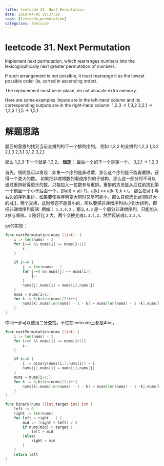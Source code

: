 ```yaml
---
title: leetcode 31. Next Permutation
date: 2018-04-05 19:37:28
tags: [leetcode,permutation]
categories: leetcode
---
```


# leetcode 31. Next Permutation

Implement next permutation, which rearranges numbers into the lexicographically next greater permutation of numbers.

If such arrangement is not possible, it must rearrange it as the lowest possible order (ie, sorted in ascending order).

The replacement must be in-place, do not allocate extra memory.

Here are some examples. Inputs are in the left-hand column and its corresponding outputs are in the right-hand column.
1,2,3 → 1,3,2
3,2,1 → 1,2,3
1,1,5 → 1,5,1

# 解题思路
<!-- more -->

题目的意思的找到当前全排列的下一个排列序列。
例如 1,2,3 的全排列
1,2,3
1,3,2
2,1,3
2,3,1
3,1,2
3,2,1

那么 1,2,3 下一个就是 1,3,2。 
**规定**： 最后一个的下一个是第一个。 3,2,1 -> 1,2,3

首先，很明显可以发现：如果一个序列是非递增，那么这个序列是不能再重排，获得一个更大的数。
如果把非递增数列看成序列的子结构，那么这一部分将不可以通过重排获得更大的数，只能加入一位数参与重排。重排的方法是从后往前找到第一个前面一个小于后面一个，即a[i] > a[i-1]，a[k] <= a[k-1],k > i。 那么把a[i] 与右边的序列重排，如果要使得序列变大同时又尽可能小，那么只能选比a[i]刚好大的a[j]，两个交换，这时候还不是最小的，所以要把非递增序列从小到大排列，即把非递增序列反转.
例如：
`1,2,4,3` ，那么 `4,3` 是一个部分非递增序列，只能加入`2`参与重排。`3` 刚好比 `2` 大，两个交换变成`1,3,4,2`，然后反转成`1,3,2,4`.

go的实现：
``` go
func nextPermutation(nums []int)  {
    i := len(nums) - 2
    for i>=0 && nums[i] >= nums[i+1]{
        i--
    }
    
    if i>=0 {
        j := len(nums) - 1
        for j>=0 && nums[j] <= nums[i]{
            j--
        }
        nums[j],nums[i] = nums[i],nums[j]
    }
    nums = nums[i+1:]
    for k := 0;k<len(nums)/2;k++{
        nums[k],nums[len(nums) - 1 - k] = nums[len(nums) - 1 -k],nums[k]
    }
}
```

中间一步可以使用二分查找。不过在leetcode上都是4ms。

``` go
func nextPermutation(nums []int) {
	i := len(nums) - 2
	for i>=0 && nums[i] >= nums[i+1]{
		i--
	}

	if i>=0 {
		j := binary(nums[i:],nums[i]) + i
		nums[j],nums[i] = nums[i],nums[j]
	}
	nums = nums[i+1:]
	for k := 0;k<len(nums)/2;k++{
		nums[k],nums[len(nums) - 1 - k] = nums[len(nums) - 1 -k],nums[k]
	}
}

func binary(nums []int,target int) int {
	left := 0
	right := len(nums)
	for left < right - 1 {
		mid := (right + left) / 2
		if nums[mid] > target {
			left = mid
		}else{
			right = mid
		}
	}
	return left
}
```
